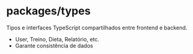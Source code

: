 # packages/types

Tipos e interfaces TypeScript compartilhados entre frontend e backend.

- User, Treino, Dieta, Relatório, etc.
- Garante consistência de dados
